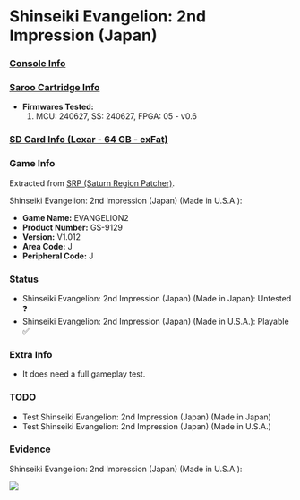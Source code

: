 # Shinseiki Evangelion: 2nd Impression (Japan)

### [Console Info](../../../../../Info/Consoles/VA13/README.md)

### [Saroo Cartridge Info](../../../../../Info/Cartridges/GuangzhouSanStarOnlineShop/1.6/README.md)

- <b>Firmwares Tested:</b>
  1. MCU: 240627, SS: 240627, FPGA: 05 - v0.6

### [SD Card Info (Lexar - 64 GB - exFat)](../../../../../Info/SdCards/Lexar/64GB/exfat/README.md)

### Game Info

Extracted from [SRP (Saturn Region Patcher)](https://segaxtreme.net/resources/saturn-region-patcher.81/download).

Shinseiki Evangelion: 2nd Impression (Japan) (Made in U.S.A.):

- <b>Game Name:</b> EVANGELION2
- <b>Product Number:</b> GS-9129
- <b>Version:</b> V1.012
- <b>Area Code:</b> J
- <b>Peripheral Code:</b> J

### Status

- Shinseiki Evangelion: 2nd Impression (Japan) (Made in Japan): Untested :question:
- Shinseiki Evangelion: 2nd Impression (Japan) (Made in U.S.A.): Playable :white_check_mark:

### Extra Info

- It does need a full gameplay test.

### TODO

- Test Shinseiki Evangelion: 2nd Impression (Japan) (Made in Japan)
- Test Shinseiki Evangelion: 2nd Impression (Japan) (Made in U.S.A.)

### Evidence

Shinseiki Evangelion: 2nd Impression (Japan) (Made in U.S.A.):

[![](https://img.youtube.com/vi/KT6rKXBuHQA/0.jpg)](https://www.youtube.com/watch?v=KT6rKXBuHQA)

